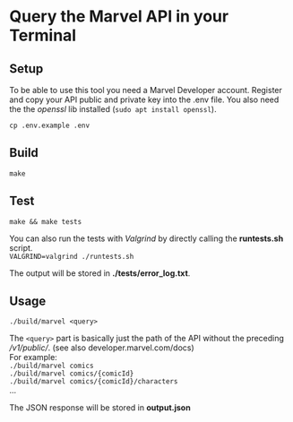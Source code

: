 # Query the Marvel API in your Terminal

## Setup
To be able to use this tool you need a Marvel Developer account. Register and copy your API public and private key into the .env file.
You also need the the *openssl* lib installed (`sudo apt install openssl`).

`cp .env.example .env`     

## Build
`make`    

## Test
`make && make tests`    
      
You can also run the tests with *Valgrind* by directly calling the **runtests.sh** script.   
`VALGRIND=valgrind ./runtests.sh`    
     
The output will be stored in **./tests/error_log.txt**.

## Usage
`./build/marvel <query>`    
     
The `<query>` part is basically just the path of the API without the preceding */v1/public/*. (see also developer.marvel.com/docs)     
For example:    
`./build/marvel comics`     
`./build/marvel comics/{comicId}`     
`./build/marvel comics/{comicId}/characters`     
...

The JSON response will be stored in **output.json**

